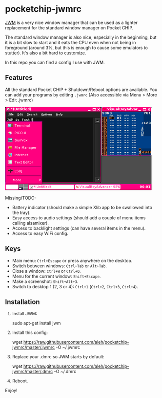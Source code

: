 # pocketchip-jwmrc

[JWM](https://joewing.net/projects/jwm/) is a very nice window manager that can be used as a lighter replacement 
for the standard window manager on Pocket CHIP. 

The standard window manager is also nice, especially in the beginning, but it is a bit slow to start and it eats 
the CPU even when not being in foreground (around 3%, but this is enough to cause some emulators to stutter).
It's also a bit hard to customize.

In this repo you can find a config I use with JWM. 

## Features 

All the standard Pocket CHIP + Shutdown/Reboot options are available. You can add your programs by editing `.jwmrc` (Also accessible via Menu > More > Edit .jwmrc)

![JWM on PocketCHIP Screenshot](./screenshot1.png)

Missing/TODO:

- Battery indicator (should make a simple Xlib app to be swallowed into the tray).
- Easy access to audio settings (should add a couple of menu items calling alsamixer).
- Access to backlight settings (can have several items in the menu).
- Access to easy WiFi config.

## Keys

- Main menu: `Ctrl+Escape` or press anywhere on the desktop.
- Switch between windows: `Ctrl+Tab` or `Alt+Tab`.
- Close a window: `Ctrl+W` or `Ctrl+Q`.
- Menu for the current window: `Shift+Escape`.
- Make a screenshot: `Shift+Alt+3`.
- Switch to desktop 1 (2, 3 or 4): `Ctrl+1` (`Ctrl+2`, `Ctrl+3`, `Ctrl+4`).

## Installation

1. Install JWM:

	sudo apt-get install jwm

2. Install this config:

	wget https://raw.githubusercontent.com/aleh/pocketchip-jwmrc/master/.jwmrc -O ~/.jwmrc 

3. Replace your .dmrc so JWM starts by default:

	wget https://raw.githubusercontent.com/aleh/pocketchip-jwmrc/master/.dmrc -O ~/.dmrc

3. Reboot.

Enjoy!

